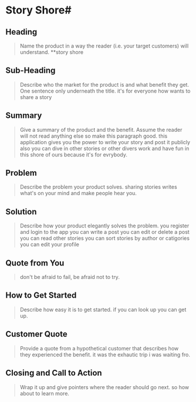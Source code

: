 # Story Shore#

<!--
> This material was originally posted [here](http://www.quora.com/What-is-Amazons-approach-to-product-development-and-product-management). It is reproduced here for posterities sake.

There is an approach called "working backwards" that is widely used at Amazon. They work backwards from the customer, rather than starting with an idea for a product and trying to bolt customers onto it. While working backwards can be applied to any specific product decision, using this approach is especially important when developing new products or features.

For new initiatives a product manager typically starts by writing an internal press release announcing the finished product. The target audience for the press release is the new/updated product's customers, which can be retail customers or internal users of a tool or technology. Internal press releases are centered around the customer problem, how current solutions (internal or external) fail, and how the new product will blow away existing solutions.

If the benefits listed don't sound very interesting or exciting to customers, then perhaps they're not (and shouldn't be built). Instead, the product manager should keep iterating on the press release until they've come up with benefits that actually sound like benefits. Iterating on a press release is a lot less expensive than iterating on the product itself (and quicker!).

If the press release is more than a page and a half, it is probably too long. Keep it simple. 3-4 sentences for most paragraphs. Cut out the fat. Don't make it into a spec. You can accompany the press release with a FAQ that answers all of the other business or execution questions so the press release can stay focused on what the customer gets. My rule of thumb is that if the press release is hard to write, then the product is probably going to suck. Keep working at it until the outline for each paragraph flows.

Oh, and I also like to write press-releases in what I call "Oprah-speak" for mainstream consumer products. Imagine you're sitting on Oprah's couch and have just explained the product to her, and then you listen as she explains it to her audience. That's "Oprah-speak", not "Geek-speak".

Once the project moves into development, the press release can be used as a touchstone; a guiding light. The product team can ask themselves, "Are we building what is in the press release?" If they find they're spending time building things that aren't in the press release (overbuilding), they need to ask themselves why. This keeps product development focused on achieving the customer benefits and not building extraneous stuff that takes longer to build, takes resources to maintain, and doesn't provide real customer benefit (at least not enough to warrant inclusion in the press release).
 -->

## Heading

> Name the product in a way the reader (i.e. your target customers) will understand.
> \*\*story shore

## Sub-Heading

> Describe who the market for the product is and what benefit they get. One sentence only underneath the title.
> it's for everyone how wants to share a story

## Summary

> Give a summary of the product and the benefit. Assume the reader will not read anything else so make this paragraph good.
> this application gives you the power to write your story and post it publicly also you can dive in
> other stories or other divers work and have fun in this shore of ours because it's for evrybody.

## Problem

> Describe the problem your product solves.
> sharing stories
> writes what's on your mind and make people hear you.

## Solution

> Describe how your product elegantly solves the problem.
> you register and login to the app
> you can write a post
> you can edit or delete a post
> you can read other stories
> you can sort stories by author or catigories
> you can edit your profile

## Quote from You

> don't be afraid to fail, be afraid not to try.

## How to Get Started

> Describe how easy it is to get started.
> if you can look up you can get up.

## Customer Quote

> Provide a quote from a hypothetical customer that describes how they experienced the benefit.
> it was the exhautic trip i was waiting fro.

## Closing and Call to Action

> Wrap it up and give pointers where the reader should go next.
> so how about to learn more.
